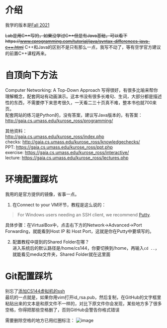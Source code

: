 # 介绍
我学的版本是[Fall 2021](https://cs144.github.io/)  

~~Lab是用C++写的，如果没学过C++但是有Java基础，可以看下https://www.cprogramming.com/tutorial/java/syntax-differences-java-c++.html~~
C++和Java的区别不是只有那么一点，我写不动了，等有空学官方建议的前置C++课程再来。  

# 自顶向下方法
Computer Networking: A Top-Down Approach 写得很好，有很多比喻来帮你理解概念，配套网站有动画演示。这本书没有很多长难句、生词，大部分都是描述性的东西，不需要停下来思考很久，一天看二三十页真不难，整本书也就700来页。  
配套网站的练习是Python的，没有答案，建议写Java版本的，有答案：
http://gaia.cs.umass.edu/kurose_ross/programming/  

其他资料：  
http://gaia.cs.umass.edu/kurose_ross/index.php  
checks: http://gaia.cs.umass.edu/kurose_ross/knowledgechecks/  
PPT: https://gaia.cs.umass.edu/kurose_ross/ppt.php  
exercise: https://gaia.cs.umass.edu/kurose_ross/interactive/  
lecture: https://gaia.cs.umass.edu/kurose_ross/lectures.php  

# 环境配置踩坑
我用的是官方提供的镜像，省事一点。  
1. 在Connect to your VM环节，教程是这么说的：

> For Windows users needing an SSH client, we recommend [Putty](https://putty.org/).

具体步骤：在VirtualBox中，点击右下方的Network->Advanced->Port Forwarding，就能看到Host IP 和 Host Port，这就是你在Putty中要填写的。  

2. 配置教程中提到的Shared Folder在哪？  
进入系统后的默认路径是/home/cs144，你要切换到/home，再输入`cd ..`，就能看见media文件夹，Shared Folder就在这里面  

# Git配置踩坑
别忘了[添加CS144虚拟机的ssh](https://www.liaoxuefeng.com/wiki/896043488029600/896954117292416)  
最坑的一点就是，如果你用vim打开id_rsa.pub，然后复制，在GitHub的文字框里粘贴出来的文本是和原文件不一样的，对比下原文件你会发现，某些地方多了很多空格，你得把那些空格删了，否则GitHub会警告你格式错误  

需要删除空格的地方已用红圈标注：
![image](https://user-images.githubusercontent.com/69742577/155452160-8d8ad4be-6b4d-4e80-8bf2-bc59e94c5a1a.png)  
